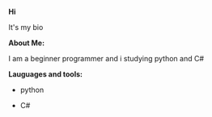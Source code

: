 **Hi**

It's my bio

**About Me:**

I am a beginner programmer and i studying python and C#

**Lauguages and tools:**

- python

- C#


